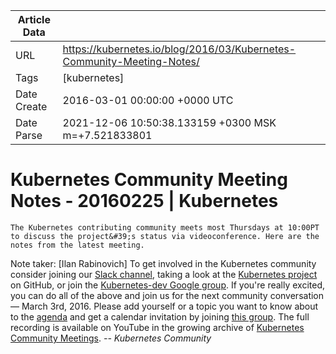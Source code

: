 |             Article Data             ||
| ----------------- | ----------------- |
| URL               | https://kubernetes.io/blog/2016/03/Kubernetes-Community-Meeting-Notes/        |
| Tags              | [kubernetes]       |
| Date Create       | 2016-03-01 00:00:00 &#43;0000 UTC |
| Date Parse        | 2021-12-06 10:50:38.133159 &#43;0300 MSK m=&#43;7.521833801  |

#  Kubernetes Community Meeting Notes - 20160225  | Kubernetes

	
	
	
	
	The Kubernetes contributing community meets most Thursdays at 10:00PT to discuss the project&#39;s status via videoconference. Here are the notes from the latest meeting.
Note taker: [Ilan Rabinovich]
To get involved in the Kubernetes community consider joining our [Slack channel](http://slack.k8s.io/), taking a look at the [Kubernetes project](https://github.com/kubernetes/) on GitHub, or join the [Kubernetes-dev Google group](https://groups.google.com/forum/#!forum/kubernetes-dev). If you&#39;re really excited, you can do all of the above and join us for the next community conversation — March 3rd, 2016. Please add yourself or a topic you want to know about to the [agenda](https://docs.google.com/document/d/1VQDIAB0OqiSjIHI8AWMvSdceWhnz56jNpZrLs6o7NJY/edit#) and get a calendar invitation by joining [this group](https://groups.google.com/forum/#!forum/kubernetes-community-video-chat).
The full recording is available on YouTube in the growing archive of [Kubernetes Community Meetings](https://www.youtube.com/playlist?list=PL69nYSiGNLP1pkHsbPjzAewvMgGUpkCnJ).  *-- Kubernetes Community*


	

	


